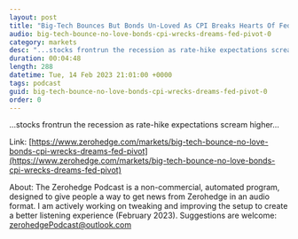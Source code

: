 ```yaml
---
layout: post
title: "Big-Tech Bounces But Bonds Un-Loved As CPI Breaks Hearts Of Fed 'Pivot' Fanboys"
audio: big-tech-bounce-no-love-bonds-cpi-wrecks-dreams-fed-pivot-0
category: markets
desc: "...stocks frontrun the recession as rate-hike expectations scream higher..."
duration: 00:04:48
length: 288
datetime: Tue, 14 Feb 2023 21:01:00 +0000
tags: podcast
guid: big-tech-bounce-no-love-bonds-cpi-wrecks-dreams-fed-pivot-0
order: 0
---
```

...stocks frontrun the recession as rate-hike expectations scream higher...

Link: [https://www.zerohedge.com/markets/big-tech-bounce-no-love-bonds-cpi-wrecks-dreams-fed-pivot](https://www.zerohedge.com/markets/big-tech-bounce-no-love-bonds-cpi-wrecks-dreams-fed-pivot)

About: The Zerohedge Podcast is a non-commercial, automated program, designed to give people a way to get news from Zerohedge in an audio format.  I am actively working on tweaking and improving the setup to create a better listening experience (February 2023).  Suggestions are welcome: [zerohedgePodcast@outlook.com](mailto:zerohedgePodcast@outlook.com)